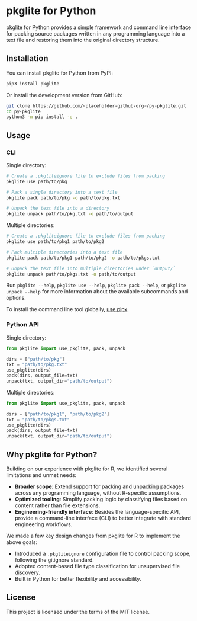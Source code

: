 # pkglite for Python

pkglite for Python provides a simple framework and command line interface for
packing source packages written in any programming language into a text file
and restoring them into the original directory structure.

## Installation

You can install pkglite for Python from PyPI:

```bash
pip3 install pkglite
```

Or install the development version from GitHub:

```bash
git clone https://github.com/<placeholder-github-org>/py-pkglite.git
cd py-pkglite
python3 -m pip install -e .
```

## Usage

### CLI

Single directory:

```bash
# Create a .pkgliteignore file to exclude files from packing
pkglite use path/to/pkg

# Pack a single directory into a text file
pkglite pack path/to/pkg -o path/to/pkg.txt

# Unpack the text file into a directory
pkglite unpack path/to/pkg.txt -o path/to/output
```

Multiple directories:

```bash
# Create a .pkgliteignore file to exclude files from packing
pkglite use path/to/pkg1 path/to/pkg2

# Pack multiple directories into a text file
pkglite pack path/to/pkg1 path/to/pkg2 -o path/to/pkgs.txt

# Unpack the text file into multiple directories under `output/`
pkglite unpack path/to/pkgs.txt -o path/to/output
```

Run `pkglite --help`, `pkglite use --help`, `pkglite pack --help`,
or `pkglite unpack --help` for more information about the available
subcommands and options.

To install the command line tool globally,
[use pipx](https://packaging.python.org/en/latest/guides/installing-stand-alone-command-line-tools/).

### Python API

Single directory:

```python
from pkglite import use_pkglite, pack, unpack

dirs = ["path/to/pkg"]
txt = "path/to/pkg.txt"
use_pkglite(dirs)
pack(dirs, output_file=txt)
unpack(txt, output_dir="path/to/output")
```

Multiple directories:

```python
from pkglite import use_pkglite, pack, unpack

dirs = ["path/to/pkg1", "path/to/pkg2"]
txt = "path/to/pkgs.txt"
use_pkglite(dirs)
pack(dirs, output_file=txt)
unpack(txt, output_dir="path/to/output")
```

## Why pkglite for Python?

Building on our experience with pkglite for R,
we identified several limitations and unmet needs:

- **Broader scope**: Extend support for packing and unpacking packages
  across any programming language, without R-specific assumptions.
- **Optimized tooling**: Simplify packing logic by classifying files
  based on content rather than file extensions.
- **Engineering-friendly interface**: Besides the language-specific API,
  provide a command-line interface (CLI) to better integrate with
  standard engineering workflows.

We made a few key design changes from pkglite for R to implement the above goals:

- Introduced a `.pkgliteignore` configuration file to control packing scope,
  following the gitignore standard.
- Adopted content-based file type classification for unsupervised file discovery.
- Built in Python for better flexibility and accessibility.

## License

This project is licensed under the terms of the MIT license.
